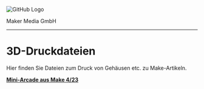 ![GitHub Logo](http://www.heise.de/make/icons/make_logo.png)

Maker Media GmbH
*** 

# 3D-Druckdateien
Hier finden Sie Dateien zum Druck von Gehäusen etc. zu Make-Artikeln.

**[Mini-Arcade aus Make 4/23](https://github.com/MakeMagazinDE/3D-Druckdateien/tree/main/Mini-Arcade)** 
